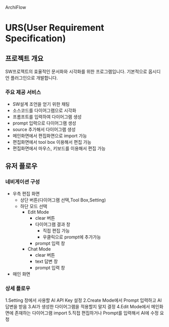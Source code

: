 ArchiFlow

# URS(User Requirement Specification)
## 프로젝트 개요
SW프로젝트의 효율적인 문서화와 시각화를 위한 프로그램입니다. 기본적으로 옵시디언 플러그인으로 개발합니다.
### 주요 제공 서비스
- SW설계 조언을 얻기 위한 채팅
- 소스코드를 다이어그램으로 시각화
- 프롬프트를 입력하여 다이어그램 생성
- prompt 입력으로 다이어그램 생성
- source 추가해서 다이어그램 생성
- 메인화면에서 편집화면으로 import 가능
- 편집화면에서 tool box 이용해서 편집 가능 
- 편집화면에서  마우스, 키보드를 이용해서 편집 가능

## 유저 플로우
### 네비게이션 구성
- 우측 편집 화면
    - 상단 버튼(다이어그램 선택,Tool Box,Setting)
    - 하단 모드 선택
        - Edit Mode
            - clear 버튼
            - 다이어그램 결과 창
                - 직접 편집 가능
                - 우클릭으로 prompt에 추가가능
            - prompt 입력 창
        - Chat Mode
            - clear 버튼
            - text 답변 창
            - prompt 입력 창
- 매인 화면
### 상세 플로우
1.Setting 창에서 사용할 AI API Key 설정
2.Create Mode에서 Prompt 입력하고 AI 답변을 받음
3.AI가 생성한 다이어그램을 적용할지 말지 결정
4.Edit Mode에서 메인화면에 존재하는 다이어그램 import
5.직접 편집하거나 Prompt를 입력해서 AI에 수정 요청
